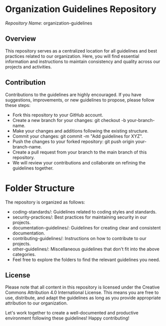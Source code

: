 # Organization Guidelines Repository

*Repository Name*: organization-guidelines

## Overview

This repository serves as a centralized location for all guidelines and best practices related to our organization. Here, you will find essential information and instructions to maintain consistency and quality across our projects and activities.

## Contribution

Contributions to the guidelines are highly encouraged. If you have suggestions, improvements, or new guidelines to propose, please follow these steps:

- Fork this repository to your GitHub account.
- Create a new branch for your changes: git checkout -b your-branch-name.
- Make your changes and additions following the existing structure.
- Commit your changes: git commit -m "Add guidelines for XYZ".
- Push the changes to your forked repository: git push origin your-branch-name.
- Create a pull request from your branch to the main branch of this repository.
- We will review your contributions and collaborate on refining the guidelines together.

# Folder Structure

The repository is organized as follows:

- coding-standards/: Guidelines related to coding styles and standards.
- security-practices/: Best practices for maintaining security in our projects.
- documentation-guidelines/: Guidelines for creating clear and consistent documentation.
- contributing-guidelines/: Instructions on how to contribute to our projects.
- other-guidelines/: Miscellaneous guidelines that don't fit into the above categories.
- Feel free to explore the folders to find the relevant guidelines you need.

## License

Please note that all content in this repository is licensed under the Creative Commons Attribution 4.0 International License. This means you are free to use, distribute, and adapt the guidelines as long as you provide appropriate attribution to our organization.

Let's work together to create a well-documented and productive environment following these guidelines! Happy contributing!



